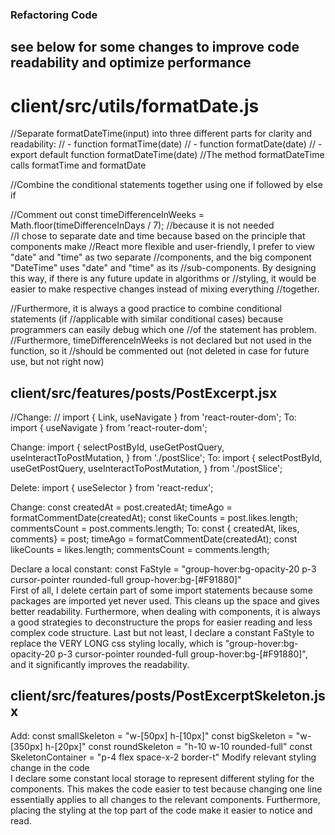 ### Refactoring Code
## see below for some changes to improve code readability and optimize performance 

# client/src/utils/formatDate.js
//Separate formatDateTime(input) into three different parts for clarity and readability:
//    - function formatTime(date)
//    - function formatDate(date)
//    - export default function formatDateTime(date)
//The method formatDateTime calls formatTime and formatDate

//Combine the conditional statements together using one if followed by else if

//Comment out const timeDifferenceInWeeks = Math.floor(timeDifferenceInDays / 7);
//because it is not needed
<br>
//I chose to separate date and time because based on the principle that components make
//React more flexible and user-friendly, I prefer to view "date" and "time" as two separate 
//components, and the big component "DateTime" uses "date" and "time" as its 
//sub-components. By designing this way, if there is any future update in algorithms or 
//styling, it would be easier to make respective changes instead of mixing everything 
//together. 

//Furthermore, it is always a good practice to combine conditional statements (if 
//applicable with similar conditional cases) because programmers can easily debug which one 
//of the statement has problem. 
//Furthermore, timeDifferenceInWeeks is not declared but not used in the function, so it 
//should be commented out (not deleted in case for future use, but not right now)

## client/src/features/posts/PostExcerpt.jsx
//Change:
//    import { Link, useNavigate } from 'react-router-dom';
To:
    import { useNavigate } from 'react-router-dom';

Change:
    import {
    selectPostById,
    useGetPostQuery,
    useInteractToPostMutation,
    } from './postSlice';
To:
    import {
    selectPostById,
    useGetPostQuery,
    useInteractToPostMutation,
    } from './postSlice';

Delete:
    import { useSelector } from 'react-redux';

Change:
    const createdAt = post.createdAt;
    timeAgo = formatCommentDate(createdAt);
    const likeCounts = post.likes.length;
    commentsCount = post.comments.length;
To:
    const { createdAt, likes, comments} = post;
    timeAgo = formatCommentDate(createdAt);
    const likeCounts = likes.length;
    commentsCount = comments.length;

Declare a local constant:
    const FaStyle = "group-hover:bg-opacity-20 p-3 cursor-pointer rounded-full  group-hover:bg-[#F91880]"
<br>
First of all, I delete certain part of some import statements because some packages are imported yet never used. This cleans up the space and gives better readability. Furthermore, when dealing with components, it is always a good strategies to deconstructure the props for easier reading and less complex code structure. Last but not least, I declare a constant FaStyle to replace the VERY LONG css styling locally, which is "group-hover:bg-opacity-20 p-3 cursor-pointer rounded-full  group-hover:bg-[#F91880]",
and it significantly improves the readability. 

## client/src/features/posts/PostExcerptSkeleton.jsx
Add:
    const smallSkeleton = "w-[50px] h-[10px]"
    const bigSkeleton = "w-[350px] h-[20px]"
    const roundSkeleton = "h-10 w-10 rounded-full"
    const SkeletonContainer = "p-4 flex space-x-2 border-t" 
Modify relevant styling change in the code 
<br> 
I declare some constant local storage to represent different styling for the components. This makes the code easier to test because changing one line essentially applies to all changes to the relevant components. Furthermore, placing the styling at the top part of the code make it easier to notice and read. 


